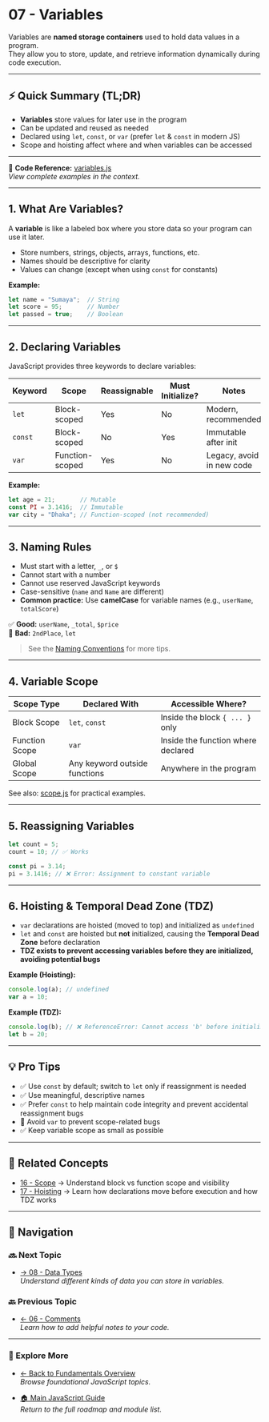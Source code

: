 # 07 - Variables

Variables are **named storage containers** used to hold data values in a program.  
They allow you to store, update, and retrieve information dynamically during code execution.

---

## ⚡ Quick Summary (TL;DR)

- **Variables** store values for later use in the program  
- Can be updated and reused as needed  
- Declared using `let`, `const`, or `var` (prefer `let` & `const` in modern JS)  
- Scope and hoisting affect where and when variables can be accessed  

---

📂 **Code Reference:** [variables.js](./variables.js)  
_View complete examples in the context._

---

## 1. What Are Variables?

A **variable** is like a labeled box where you store data so your program can use it later.

- Store numbers, strings, objects, arrays, functions, etc.  
- Names should be descriptive for clarity  
- Values can change (except when using `const` for constants)

**Example:**

```js
let name = "Sumaya";  // String
let score = 95;       // Number
let passed = true;    // Boolean
```

---

## 2. Declaring Variables

JavaScript provides three keywords to declare variables:

| Keyword   | Scope           | Reassignable | Must Initialize? | Notes                    |
|-----------|-----------------|--------------|------------------|--------------------------|
| `let`     | Block-scoped    | Yes          | No               | Modern, recommended      |
| `const`   | Block-scoped    | No           | Yes              | Immutable after init     |
| `var`     | Function-scoped | Yes          | No               | Legacy, avoid in new code|

**Example:**

```js
let age = 21;       // Mutable
const PI = 3.1416;  // Immutable
var city = "Dhaka"; // Function-scoped (not recommended)
```

---

## 3. Naming Rules

- Must start with a letter, `_`, or `$`  
- Cannot start with a number  
- Cannot use reserved JavaScript keywords  
- Case-sensitive (`name` and `Name` are different)  
- **Common practice:** Use **camelCase** for variable names (e.g., `userName`, `totalScore`)

✅ **Good:** `userName`, `_total`, `$price`  
🚫 **Bad:** `2ndPlace`, `let`

> See the [Naming Conventions](naming-conventions.md) for more tips.

---

## 4. Variable Scope

| Scope Type     | Declared With    | Accessible Where?                      |
|----------------|------------------|---------------------------------------|
| Block Scope    | `let`, `const`   | Inside the block `{ ... }` only        |
| Function Scope | `var`            | Inside the function where declared     |
| Global Scope   | Any keyword outside functions | Anywhere in the program |

See also: [scope.js](../16-scope/scope.js) for practical examples.

---

## 5. Reassigning Variables

```js
let count = 5;
count = 10; // ✅ Works

const pi = 3.14;
pi = 3.1416; // ❌ Error: Assignment to constant variable
```

---

## 6. Hoisting & Temporal Dead Zone (TDZ)

- `var` declarations are hoisted (moved to top) and initialized as `undefined`  
- `let` and `const` are hoisted but **not** initialized, causing the **Temporal Dead Zone** before declaration  
- **TDZ exists to prevent accessing variables before they are initialized, avoiding potential bugs**

**Example (Hoisting):**

```js
console.log(a); // undefined
var a = 10;
```

**Example (TDZ):**

```js
console.log(b); // ❌ ReferenceError: Cannot access 'b' before initialization
let b = 20;
```

---

## 💡 Pro Tips

- ✅ Use `const` by default; switch to `let` only if reassignment is needed  
- ✅ Use meaningful, descriptive names  
- ✅ Prefer `const` to help maintain code integrity and prevent accidental reassignment bugs  
- 🚫 Avoid `var` to prevent scope-related bugs  
- ✅ Keep variable scope as small as possible  

---

## 🔎 Related Concepts

- [16 - Scope](../16-scope/README.md) → Understand block vs function scope and visibility  
- [17 - Hoisting](../17-hoisting/README.md) → Learn how declarations move before execution and how TDZ works  

---

## 🔗 Navigation

### 🔜 Next Topic

- [→ 08 - Data Types](../08-data-types/README.md)  
_Understand different kinds of data you can store in variables._

### 🔙 Previous Topic

- [← 06 - Comments](../06-comments/README.md)  
_Learn how to add helpful notes to your code._

---

### 📂 Explore More

- [← Back to Fundamentals Overview](../README.md)  
_Browse foundational JavaScript topics._

- [🏠 Main JavaScript Guide](../../README.md)  
_Return to the full roadmap and module list._
